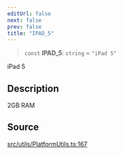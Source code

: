 ```yaml
---
editUrl: false
next: false
prev: false
title: "IPAD_5"
---
```


> `const` **IPAD\_5**: `string` = `"iPad 5"`

iPad 5

## Description

2GB RAM

## Source

[src/utils/PlatformUtils.ts:167](https://github.com/relishinc/dill-pixel/blob/543438455c9a47928084300159416186c2aa1095/src/utils/PlatformUtils.ts#L167)
